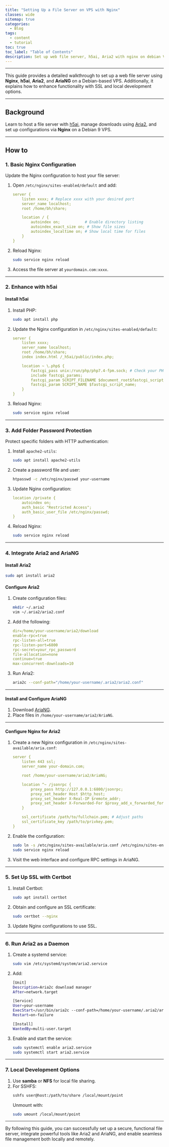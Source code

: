 ```yaml
---
title: "Setting Up a File Server on VPS with Nginx"
classes: wide
sitemap: true
categories:
  - Blog
tags:
  - content
  - tutorial
toc: true
toc_label: "Table of Contents"
description: Set up web file server, h5ai, Aria2 with nginx on debian VPS.
---
```



---

This guide provides a detailed walkthrough to set up a web file server using **Nginx**, **h5ai**, **Aria2**, and **AriaNG** on a Debian-based VPS. Additionally, it explains how to enhance functionality with SSL and local development options.

---

## Background

Learn to host a file server with [h5ai](https://larsjung.de/h5ai/), manage downloads using [Aria2](https://aria2.github.io/), and set up configurations via **Nginx** on a Debian 9 VPS.

---

## How to

### 1. Basic Nginx Configuration

Update the Nginx configuration to host your file server:

1. Open `/etc/nginx/sites-enabled/default` and add:
   ```yaml
   server {
       listen xxxx; # Replace xxxx with your desired port
       server_name localhost;
       root /home/bh/share;

       location / {
           autoindex on;           # Enable directory listing
           autoindex_exact_size on; # Show file sizes
           autoindex_localtime on; # Show local time for files
       }
   }
   ```

2. Reload Nginx:
   ```bash
   sudo service nginx reload
   ```

3. Access the file server at `yourdomain.com:xxxx`.

---

### 2. Enhance with h5ai

#### Install h5ai

1. Install PHP:
   ```bash
   sudo apt install php
   ```

2. Update the Nginx configuration in `/etc/nginx/sites-enabled/default`:
   ```yaml
   server {
       listen xxxx;
       server_name localhost;
       root /home/bh/share;
       index index.html /_h5ai/public/index.php;

       location ~ \.php$ {
           fastcgi_pass unix:/run/php/php7.4-fpm.sock; # Check your PHP socket path
           include fastcgi_params;
           fastcgi_param SCRIPT_FILENAME $document_root$fastcgi_script_name;
           fastcgi_param SCRIPT_NAME $fastcgi_script_name;
       }
   }
   ```

3. Reload Nginx:
   ```bash
   sudo service nginx reload
   ```

---

### 3. Add Folder Password Protection

Protect specific folders with HTTP authentication:

1. Install `apache2-utils`:
   ```bash
   sudo apt install apache2-utils
   ```

2. Create a password file and user:
   ```bash
   htpasswd -c /etc/nginx/passwd your-username
   ```

3. Update Nginx configuration:
   ```yaml
   location /private {
       autoindex on;
       auth_basic "Restricted Access";
       auth_basic_user_file /etc/nginx/passwd;
   }
   ```

4. Reload Nginx:
   ```bash
   sudo service nginx reload
   ```

---

### 4. Integrate Aria2 and AriaNG

#### Install Aria2
```bash
sudo apt install aria2
```

#### Configure Aria2
1. Create configuration files:
   ```bash
   mkdir ~/.aria2
   vim ~/.aria2/aria2.conf
   ```

2. Add the following:
   ```yaml
   dir=/home/your-username/aria2/download
   enable-rpc=true
   rpc-listen-all=true
   rpc-listen-port=6800
   rpc-secret=your_rpc_password
   file-allocation=none
   continue=true
   max-concurrent-downloads=10
   ```
3. Run Aria2:
   ```bash
   aria2c --conf-path="/home/your-username/.aria2/aria2.conf"
   ```

---

#### Install and Configure AriaNG

1. Download [AriaNG](https://github.com/mayswind/AriaNg/releases).
2. Place files in `/home/your-username/aria2/AriaNG`.

---

#### Configure Nginx for Aria2

1. Create a new Nginx configuration in `/etc/nginx/sites-available/aria.conf`:
   ```yaml
   server {
       listen 443 ssl;
       server_name your-domain.com;

       root /home/your-username/aria2/AriaNG;

       location ^~ /jsonrpc {
           proxy_pass http://127.0.0.1:6800/jsonrpc;
           proxy_set_header Host $http_host;
           proxy_set_header X-Real-IP $remote_addr;
           proxy_set_header X-Forwarded-For $proxy_add_x_forwarded_for;
       }

       ssl_certificate /path/to/fullchain.pem; # Adjust paths
       ssl_certificate_key /path/to/privkey.pem;
   }
   ```

2. Enable the configuration:
   ```bash
   sudo ln -s /etc/nginx/sites-available/aria.conf /etc/nginx/sites-enabled/
   sudo service nginx reload
   ```

3. Visit the web interface and configure RPC settings in AriaNG.

---

### 5. Set Up SSL with Certbot

1. Install Certbot:
   ```bash
   sudo apt install certbot
   ```

2. Obtain and configure an SSL certificate:
   ```bash
   sudo certbot --nginx
   ```

3. Update Nginx configurations to use SSL.

---

### 6. Run Aria2 as a Daemon

1. Create a systemd service:
   ```bash
   sudo vim /etc/systemd/system/aria2.service
   ```
2. Add:
   ```bash
   [Unit]
   Description=Aria2c download manager
   After=network.target

   [Service]
   User=your-username
   ExecStart=/usr/bin/aria2c --conf-path=/home/your-username/.aria2/aria2.conf
   Restart=on-failure

   [Install]
   WantedBy=multi-user.target
   ```
3. Enable and start the service:
   ```bash
   sudo systemctl enable aria2.service
   sudo systemctl start aria2.service
   ```

---

### 7. Local Development Options

1. Use **samba** or **NFS** for local file sharing.
2. For SSHFS:
   ```bash
   sshfs user@host:/path/to/share /local/mount/point
   ```
   Unmount with:
   ```bash
   sudo umount /local/mount/point
   ```

---

By following this guide, you can successfully set up a secure, functional file server, integrate powerful tools like Aria2 and AriaNG, and enable seamless file management both locally and remotely.
